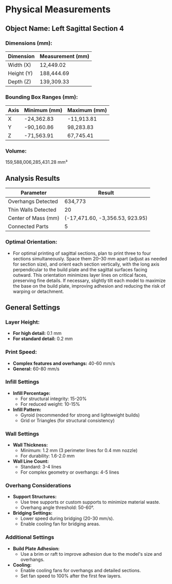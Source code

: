 
# Physical Measurements

## Object Name: Left Sagittal Section 4

### Dimensions (mm):
| Dimension  | Measurement (mm) |
|------------|------------------|
| Width (X)  | 12,449.02        |
| Height (Y) | 188,444.69       |
| Depth (Z)  | 139,309.33       |

### Bounding Box Ranges (mm):
| Axis | Minimum (mm) | Maximum (mm) |
|------|--------------|--------------|
| X    | -24,362.83   | -11,913.81   |
| Y    | -90,160.86   | 98,283.83    |
| Z    | -71,563.91   | 67,745.41    |

### Volume:
159,588,006,285,431.28 mm³

## Analysis Results

| Parameter           | Result                          |
|---------------------|---------------------------------|
| Overhangs Detected  | 634,773                         |
| Thin Walls Detected | 20                              |
| Center of Mass (mm) | (-17,471.60, -3,356.53, 923.95) |
| Connected Parts     | 5                               |

### Optimal Orientation:
- For optimal printing of sagittal sections, plan to print three to four sections simultaneously. Space them 20–30 mm apart (adjust as needed for section size), and orient each section vertically, with the long axis perpendicular to the build plate and the sagittal surfaces facing outward. This orientation minimizes layer lines on critical faces, preserving fine details. If necessary, slightly tilt each model to maximize the base on the build plate, improving adhesion and reducing the risk of warping or detachment.

## General Settings

### Layer Height:
- **For high detail:** 0.1 mm
- **For standard detail:** 0.2 mm

### Print Speed:
- **Complex features and overhangs:** 40-60 mm/s
- **General:** 60-80 mm/s

### Infill Settings
- **Infill Percentage:**
  - For structural integrity: 15-20%
  - For reduced weight: 10-15%
- **Infill Pattern:**
  - Gyroid (recommended for strong and lightweight builds)
  - Grid or Triangles (for structural consistency)

### Wall Settings
- **Wall Thickness:**
  - Minimum: 1.2 mm (3 perimeter lines for 0.4 mm nozzle)
  - For durability: 1.6-2.0 mm
- **Wall Line Count:**  
  - Standard: 3-4 lines  
  - For complex geometry or overhangs: 4-5 lines  

### Overhang Considerations
- **Support Structures:**  
  - Use tree supports or custom supports to minimize material waste.  
  - Overhang angle threshold: 50-60°.
- **Bridging Settings:**  
  - Lower speed during bridging (20-30 mm/s).  
  - Enable cooling fan for bridging areas.

### Additional Settings
- **Build Plate Adhesion:**  
  - Use a brim or raft to improve adhesion due to the model's size and overhangs.
- **Cooling:**  
  - Enable cooling fans for overhangs and detailed sections.  
  - Set fan speed to 100% after the first few layers.
